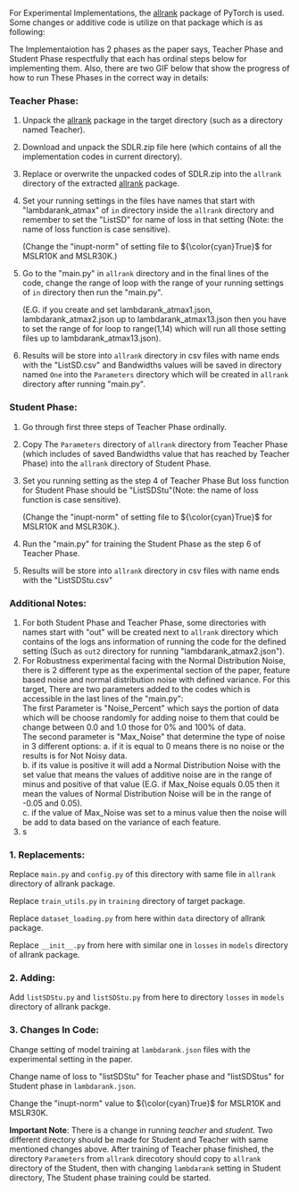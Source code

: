 For Experimental Implementations, the <a href = "https://github.com/allegro/allRank">allrank</a> package of PyTorch is used. Some changes or additive code is utilize on that package which is as following:


The Implementaiotion has 2 phases as the paper says, Teacher Phase and Student Phase respectfully that each has ordinal steps below for implementing them. Also, there are two GIF below that show the progress of how to run These Phases in the correct way in details:

### Teacher Phase:
  1. Unpack the <a href = "https://github.com/allegro/allRank">allrank</a> package in the target directory (such as a directory named Teacher).
  2. Download and unpack the SDLR.zip file here (which contains of all the implementation codes in current directory).
  3. Replace or overwrite the unpacked codes of SDLR.zip into the `allrank` directory of the extracted <a href = "https://github.com/allegro/allRank">allrank</a> package.
  4. Set your running settings in the files have names that start with "lambdarank_atmax" of `in` directory inside the `allrank` directory and remember to set the "ListSD" for name of loss in that setting (Note: the name of loss function is case sensitive).

     (Change the "inupt-norm" of setting file to ${\color{cyan}True}$ for MSLR10K and MSLR30K.)
  6. Go to the "main.py" in `allrank` directory and in the final lines of the code, change the range of loop with the range of your running settings of `in` directory then run the "main.py".

     (E.G. if you create and set lambdarank_atmax1.json, lambdarank_atmax2.json up to lambdarank_atmax13.json then you have to set the range of for loop to range(1,14) which will run all those setting files up to lambdarank_atmax13.json).
  7. Results will be store into `allrank` directory in csv files with name ends with the "ListSD.csv" and Bandwidths values will be saved in directory named `One` into the `Parameters` directory which will be created in `allrank` directory after running "main.py".
  
### Student Phase:
  1. Go through first three steps of Teacher Phase ordinally.
  2. Copy The `Parameters` directory of `allrank` directory from Teacher Phase (which includes of saved Bandwidths value that has reached by Teacher Phase) into the `allrank` directory of Student Phase.
  3. Set you running setting as the step 4 of Teacher Phase But loss function for Student Phase should be "ListSDStu"(Note: the name of loss function is case sensitive).

     (Change the "inupt-norm" of setting file to ${\color{cyan}True}$ for MSLR10K and MSLR30K.).
  4. Run the "main.py" for training the Student Phase as the step 6 of Teacher Phase.
  5. Results will be store into `allrank` directory in csv files with name ends with the "ListSDStu.csv"


### Additional Notes:
  1. For both Student Phase and Teacher Phase, some directories with names start with "out" will be created next to `allrank` directory which contains of the logs ans information of running the code for the defined setting (Such as `out2` directory for running "lambdarank_atmax2.json").
  2. For Robustness experimental facing with the Normal Distribution Noise, there is 2 different type as the experimental section of the paper, feature based noise and normal distribution noise with defined variance. For this target, There are two parameters added to the codes which is accessible in the last lines of the "main.py": <br/>
  The first Parameter is "Noise_Percent" which says the portion of data which will be choose randomly for adding noise to them that could be change between 0.0 and 1.0 those for 0% and 100% of data. <br/>
  The second parameter is "Max_Noise" that determine the type of noise in 3 different options:
     a. if it is equal to 0 means there is no noise or the results is for Not Noisy data. <br/>
     b. if its value is positive it will add a Normal Distribution Noise with the set value that means the values of additive noise are in the range of minus and positive of that value (E.G. if Max_Noise equals 0.05 then it mean the values of Normal Distribution Noise will be in the range of -0.05 and 0.05).  <br/>
     c. if the value of Max_Noise was set to a minus value then the noise will be add to data based on the variance of each feature. <br/>
  3. s







### 1. Replacements:
  Replace `main.py` and `config.py` of this directory with same file in `allrank` directory of allrank package.
  
  Replace `train_utils.py` in `training` directory of target package.
  
  Replace `dataset_loading.py` from here within `data` directory of allrank package.
  
  Replace `__init__.py` from here with similar one in `losses` in `models` directory of allrank package.
  
### 2. Adding:
  Add `listSDStu.py` and `listSDStu.py` from here to directory `losses` in `models` directory of allrank packge.
### 3. Changes In Code:
  Change setting of model training at `lambdarank.json` files with the experimental setting in the paper.
  
  Change name of loss to "listSDStu" for Teacher phase and "listSDStus" for Student phase in `lambdarank.json`.
  
  Change the "inupt-norm" value to ${\color{cyan}True}$ for MSLR10K and MSLR30K.
  

<b>Important Note</b>: There is a change in running <i>teacher</i> and <i>student</i>. Two different directory should be made for Student and Teacher with same mentioned changes above. After training of Teacher phase finished, the directory `Parameters` from `allrank` direcotory should copy to `allrank` directory of the Student, then with changing `lambdarank` setting in Student directory, The Student phase training could be started. 

